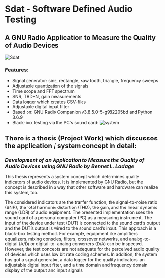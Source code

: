 # Sdat - Software Defined Audio Testing
## A GNU Radio Application to Measure the Quality of Audio Devices

![Sdat](https://user-images.githubusercontent.com/51378715/155023860-69fc6134-5d5b-47a6-b15f-be6d85821699.png)

### Features:
- Signal generator: sine, rectangle, saw tooth, triangle, frequency sweeps
- Adjustable quantization of the signals
- Time scope and FFT spectrum
- SNR, THD+N, gain measurements
- Data logger which creates CSV-files
- Adjustable digital input filter
- Based on: GNU Radio Companion v3.8.5.0-5-g982205bd and Python 3.6.9
- Black-box testing via the PC's sound card:
![system](https://user-images.githubusercontent.com/51378715/155024382-dd0fc359-0a77-4605-b7cb-5d8efdfc4f64.png)

## There is a thesis (Project Work) which discusses the application / system concept in detail:

### *Development of an Application to Measure the Quality of Audio Devices using GNU Radio by Bennet L. Ladage*

This thesis represents a system concept which determines quality indicators of audio devices.
It is implemented by GNU Radio, but the concept is described in a way that other software
and hardware can realize this system, too. 

The considered indicators are the tranfer function, 
the signal-to-noise ratio (SNR), the total harmonic distortion (THD), the gain, and the linear
dynamic range (LDR) of audio equipment. The presented implementation uses the sound card
of a personal computer (PC) as a measuring instrument. The input of the device under test
(DUT) is connected to the sound card’s output and the DUT’s output is wired to the sound card’s
input. This approach is a black-box testing method. For example, equipment like amplifiers,
equalizers, mixing consoles, filters, crossover networks, and analog-to-digital (A/D) or digital-to-
analog converters (D/A) can be inspected. However, the test concepts are not adequate
for the perceived audio quality of devices which uses low bit rate coding schemes. In addition,
the system has got a signal generator, a data logger for the quality indicators, an adjustable
digital input filter, and a time domain and frequency domain display of the output and input
signals.




